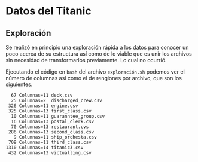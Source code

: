 Datos del Titanic
===============================================================================

Exploración
-------------------------------------------------------------------------------

Se realizó en principio una exploración rápida a los datos para conocer un poco
acerca de su estructura así como de lo viable que es unir los archivos sin
necesidad de transformarlos previamente. Lo cual no ocurrió.

Ejecutando el código en `bash` del archivo `exploración.sh` podemos ver el
número de columnas así como el de renglones por archivo, que son los siguientes.

      67 Columnas=11 deck.csv
      25 Columnas=2  discharged_crew.csv
     326 Columnas=11 engine.csv
     325 Columnas=13 first_class.csv
      10 Columnas=11 guaranntee_group.csv
      16 Columnas=13 postal_clerk.csv
      70 Columnas=13 restaurant.cvs
     286 Columnas=13 second_class.csv
       9 Columnas=11 ship_orchesta.csv
     709 Columnas=11 third_class.csv
    1310 Columnas=14 titanic3.csv
     432 Columnas=13 victualling.csv
